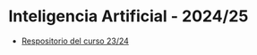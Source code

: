 # Inteligencia Artificial - 2024/25


- [Respositorio del curso 23/24](https://github.com/avidaldo/ia23)